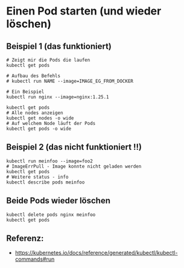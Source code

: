 # Einen Pod starten (und wieder löschen)

## Beispiel 1 (das funktioniert)

```
# Zeigt mir die Pods die laufen
kubectl get pods 

# Aufbau des Befehls  
# kubectl run NAME --image=IMAGE_EG_FROM_DOCKER

# Ein Beispiel
kubectl run nginx --image=nginx:1.25.1

kubectl get pods 
# Alle nodes anzeigen
kubectl get nodes -o wide 
# Auf welchem Node läuft der Pods
kubectl get pods -o wide 
```

## Beispiel 2 (das nicht funktioniert !!)

```
kubectl run meinfoo --image=foo2
# ImageErrPull - Image konnte nicht geladen werden 
kubectl get pods 
# Weitere status - info 
kubectl describe pods meinfoo
```

## Beide Pods wieder löschen

```
kubectl delete pods nginx meinfoo
kubectl get pods
```

## Referenz:

  * https://kubernetes.io/docs/reference/generated/kubectl/kubectl-commands#run
